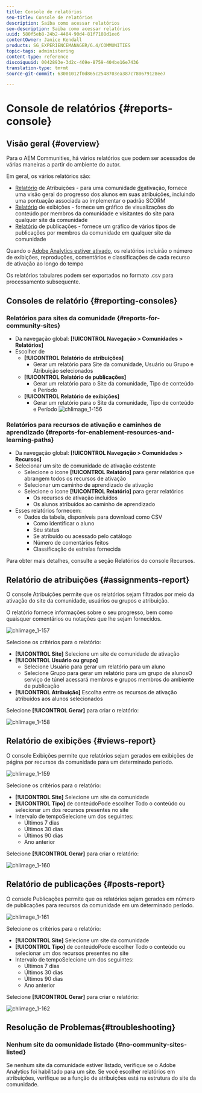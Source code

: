 ```yaml
---
title: Console de relatórios
seo-title: Console de relatórios
description: Saiba como acessar relatórios
seo-description: Saiba como acessar relatórios
uuid: 580f5eb8-24b2-4404-90d4-81f7108d1ee6
contentOwner: Janice Kendall
products: SG_EXPERIENCEMANAGER/6.4/COMMUNITIES
topic-tags: administering
content-type: reference
discoiquuid: 0042893e-3d2c-469e-8759-404be16e7436
translation-type: tm+mt
source-git-commit: 63001012f0d865c2548703ea387c780679128ee7

---
```



# Console de relatórios {#reports-console}

## Visão geral {#overview}

Para o AEM Communities, há vários relatórios que podem ser acessados de várias maneiras a partir do ambiente do autor.

Em geral, os vários relatórios são:

* [Relatório](#assignments-report) de Atribuições - para uma comunidade [de](overview.md#enablement-community)ativação, fornece uma visão geral do progresso dos alunos em suas atribuições, incluindo uma pontuação associada ao implementar o padrão SCORM
* [Relatório](#views-report) de exibições - fornece um gráfico de visualizações do conteúdo por membros da comunidade e visitantes do site para qualquer site da comunidade
* [Relatório](#posts-report) de publicações - fornece um gráfico de vários tipos de publicações por membros da comunidade em qualquer site da comunidade

Quando o [Adobe Analytics estiver ativado](sites-console.md#analytics), os relatórios incluirão o número de exibições, reproduções, comentários e classificações de cada recurso de ativação ao longo do tempo

Os relatórios tabulares podem ser exportados no formato .csv para processamento subsequente.

## Consoles de relatório {#reporting-consoles}

### Relatórios para sites da comunidade {#reports-for-community-sites}

* Da navegação global: **[!UICONTROL Navegação > Comunidades > Relatórios]**
* Escolher de
   * **[!UICONTROL Relatório de atribuições]**
      * Gerar um relatório para Site da comunidade, Usuário ou Grupo e Atribuição selecionados
   * **[!UICONTROL Relatório de publicações]**
      * Gerar um relatório para o Site da comunidade, Tipo de conteúdo e Período
   * **[!UICONTROL Relatório de exibições]**
      * Gerar um relatório para o Site da comunidade, Tipo de conteúdo e Período
         ![chlimage_1-156](assets/chlimage_1-156.png)

### Relatórios para recursos de ativação e caminhos de aprendizado {#reports-for-enablement-resources-and-learning-paths}

* Da navegação global: **[!UICONTROL Navegação > Comunidades > Recursos]**
* Selecionar um site de comunidade de ativação existente
   * Selecione o ícone **[!UICONTROL Relatório]** para gerar relatórios que abrangem todos os recursos de ativação
   * Selecionar um caminho de aprendizado de ativação
   * Selecione o ícone **[!UICONTROL Relatório]** para gerar relatórios
      * Os recursos de ativação incluídos
      * Os alunos atribuídos ao caminho de aprendizado
* Esses relatórios fornecem:
   * Dados da tabela, disponíveis para download como CSV
      * Como identificar o aluno
      * Seu status
      * Se atribuído ou acessado pelo catálogo
      * Número de comentários feitos
      * Classificação de estrelas fornecida

Para obter mais detalhes, consulte a seção [](resources.md#report) Relatórios do console Recursos.

## Relatório de atribuições {#assignments-report}

O console Atribuições permite que os relatórios sejam filtrados por meio da ativação do site da comunidade, usuários ou grupos e atribuição.

O relatório fornece informações sobre o seu progresso, bem como quaisquer comentários ou notações que lhe sejam fornecidos.

![chlimage_1-157](assets/chlimage_1-157.png)

Selecione os critérios para o relatório:

* **[!UICONTROL Site]** Selecione um site de comunidade de ativação
* **[!UICONTROL Usuário ou grupo]**
   * Selecione Usuário para gerar um relatório para um aluno
   * Selecione Grupo para gerar um relatório para um grupo de alunosO serviço de túnel acessará membros e grupos membros do ambiente de publicação
* **[!UICONTROL Atribuição]** Escolha entre os recursos de ativação atribuídos aos alunos selecionados

Selecione **[!UICONTROL Gerar]** para criar o relatório:

![chlimage_1-158](assets/chlimage_1-158.png)

## Relatório de exibições {#views-report}

O console Exibições permite que relatórios sejam gerados em exibições de página por recursos da comunidade para um determinado período.

![chlimage_1-159](assets/chlimage_1-159.png)

Selecione os critérios para o relatório:

* **[!UICONTROL Site]** Selecione um site da comunidade
* **[!UICONTROL Tipo]** de conteúdoPode escolher Todo o conteúdo ou selecionar um dos recursos presentes no site
* Intervalo de tempoSelecione um dos seguintes:
   * Últimos 7 dias
   * Últimos 30 dias
   * Últimos 90 dias
   * Ano anterior

Selecione **[!UICONTROL Gerar]** para criar o relatório:

![chlimage_1-160](assets/chlimage_1-160.png)

## Relatório de publicações {#posts-report}

O console Publicações permite que os relatórios sejam gerados em número de publicações para recursos da comunidade em um determinado período.

![chlimage_1-161](assets/chlimage_1-161.png)

Selecione os critérios para o relatório:

* **[!UICONTROL Site]** Selecione um site da comunidade
* **[!UICONTROL Tipo]** de conteúdoPode escolher Todo o conteúdo ou selecionar um dos recursos presentes no site
* Intervalo de tempoSelecione um dos seguintes:
   * Últimos 7 dias
   * Últimos 30 dias
   * Últimos 90 dias
   * Ano anterior

Selecione **[!UICONTROL Gerar]** para criar o relatório:

![chlimage_1-162](assets/chlimage_1-162.png)

## Resolução de Problemas{#troubleshooting}

### Nenhum site da comunidade listado {#no-community-sites-listed}

Se nenhum site da comunidade estiver listado, verifique se o Adobe Analytics foi habilitado para um site. Se você escolher relatórios em atribuições, verifique se a função de atribuições está na estrutura do site da comunidade.
